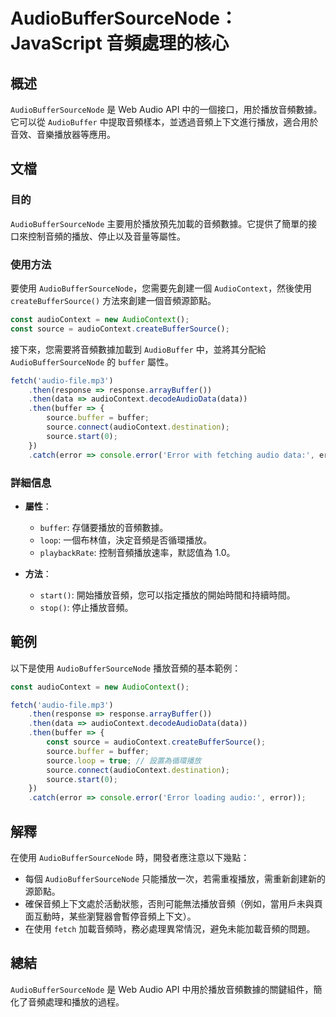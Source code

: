 <!--
Meta Description: # AudioBufferSourceNode：JavaScript 音頻處理的核心 ## 概述 `AudioBufferSourceNode` 是 Web Audio API 中的一個接口，用於播放音頻數據。它可以從 `AudioBuffer` 中提取音頻樣本，並透過音頻上下文進行播放，適合用於音...
Meta Keywords: audiocontext, audiobuffersourcenode, source, buffer, error
-->

# AudioBufferSourceNode：JavaScript 音頻處理的核心

## 概述
`AudioBufferSourceNode` 是 Web Audio API 中的一個接口，用於播放音頻數據。它可以從 `AudioBuffer` 中提取音頻樣本，並透過音頻上下文進行播放，適合用於音效、音樂播放器等應用。

## 文檔
### 目的
`AudioBufferSourceNode` 主要用於播放預先加載的音頻數據。它提供了簡單的接口來控制音頻的播放、停止以及音量等屬性。

### 使用方法
要使用 `AudioBufferSourceNode`，您需要先創建一個 `AudioContext`，然後使用 `createBufferSource()` 方法來創建一個音頻源節點。

```javascript
const audioContext = new AudioContext();
const source = audioContext.createBufferSource();
```

接下來，您需要將音頻數據加載到 `AudioBuffer` 中，並將其分配給 `AudioBufferSourceNode` 的 `buffer` 屬性。

```javascript
fetch('audio-file.mp3')
    .then(response => response.arrayBuffer())
    .then(data => audioContext.decodeAudioData(data))
    .then(buffer => {
        source.buffer = buffer;
        source.connect(audioContext.destination);
        source.start(0);
    })
    .catch(error => console.error('Error with fetching audio data:', error));
```

### 詳細信息
- **屬性**：
  - `buffer`: 存儲要播放的音頻數據。
  - `loop`: 一個布林值，決定音頻是否循環播放。
  - `playbackRate`: 控制音頻播放速率，默認值為 1.0。

- **方法**：
  - `start()`: 開始播放音頻，您可以指定播放的開始時間和持續時間。
  - `stop()`: 停止播放音頻。

## 範例
以下是使用 `AudioBufferSourceNode` 播放音頻的基本範例：

```javascript
const audioContext = new AudioContext();

fetch('audio-file.mp3')
    .then(response => response.arrayBuffer())
    .then(data => audioContext.decodeAudioData(data))
    .then(buffer => {
        const source = audioContext.createBufferSource();
        source.buffer = buffer;
        source.loop = true; // 設置為循環播放
        source.connect(audioContext.destination);
        source.start(0);
    })
    .catch(error => console.error('Error loading audio:', error));
```

## 解釋
在使用 `AudioBufferSourceNode` 時，開發者應注意以下幾點：
- 每個 `AudioBufferSourceNode` 只能播放一次，若需重複播放，需重新創建新的源節點。
- 確保音頻上下文處於活動狀態，否則可能無法播放音頻（例如，當用戶未與頁面互動時，某些瀏覽器會暫停音頻上下文）。
- 在使用 `fetch` 加載音頻時，務必處理異常情況，避免未能加載音頻的問題。

## 總結
`AudioBufferSourceNode` 是 Web Audio API 中用於播放音頻數據的關鍵組件，簡化了音頻處理和播放的過程。